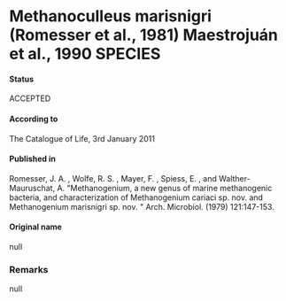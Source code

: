 # Methanoculleus marisnigri (Romesser et al., 1981) Maestrojuán et al., 1990 SPECIES

#### Status
ACCEPTED

#### According to
The Catalogue of Life, 3rd January 2011

#### Published in
Romesser, J. A. , Wolfe, R. S. , Mayer, F. , Spiess, E. , and Walther-Mauruschat, A. "Methanogenium, a new genus of marine methanogenic bacteria, and characterization of Methanogenium cariaci sp. nov. and Methanogenium marisnigri sp. nov. " Arch. Microbiol. (1979) 121:147-153.

#### Original name
null

### Remarks
null